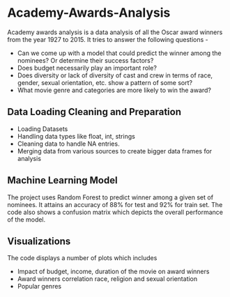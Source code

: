 # Academy-Awards-Analysis

Academy awards analysis is a data analysis of all the Oscar award winners from the year 1927 to 2015. It tries to answer the following questions -
* Can we come up with a model that could predict the winner among the nominees? Or determine their success factors? 
* Does budget necessarily play an important role?
* Does diversity or lack of diversity of cast and crew in terms of race, gender, sexual orientation, etc. show a pattern of some sort?
* What movie genre and categories are more likely to win the award?

 
## Data Loading Cleaning and Preparation
  * Loading Datasets
  * Handling data types like float, int, strings
  * Cleaning data to handle NA entries.
  * Merging data from various sources to create bigger data frames for analysis

## Machine Learning Model
The project uses Random Forest to predict winner among a given set of nominees. It attains an accuracy of 88% for test and 92% for train set. The code also shows a confusion matrix which depicts the overall performance of the model.

## Visualizations
The code displays a number of plots which includes 
* Impact of budget, income, duration of the movie on award winners
* Award winners correlation race, religion and sexual orientation
* Popular genres
